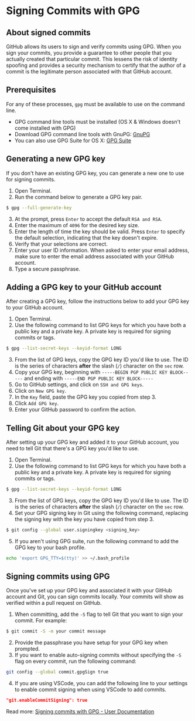 # Signing Commits with GPG

## About signed commits
GitHub allows its users to sign and verify commits using GPG. When you sign your commits, you provide a guarantee to other people that you actually created that particular commit. This lessens the risk of identity spoofing and provides a security mechanism to certify that the author of a commit is the legitimate person associated with that GitHub account.

## Prerequisites
For any of these processes, `gpg` must be available to use on the command line.
- GPG command line tools must be installed (OS X & Windows doesn't come installed with GPG)
- Download GPG command line tools with GnuPG: [GnuPG](https://www.gnupg.org/download/)
- You can also use GPG Suite for OS X: [GPG Suite](https://gpgtools.org/)

## Generating a new GPG key
If you don't have an existing GPG key, you can generate a new one to use for signing commits.

1. Open Terminal.
2. Run the command below to generate a GPG key pair.
```bash
$ gpg --full-generate-key
```
3. At the prompt, press `Enter` to accept the default `RSA and RSA`.
4. Enter the maximum of `4096` for the desired key size.
5. Enter the length of time the key should be valid. Press `Enter` to specify the default selection, indicating that the key doesn't expire.
6. Verify that your selections are correct.
7. Enter your user ID information. When asked to enter your email address, make sure to enter the email address associated with your GitHub account.
8. Type a secure passphrase.

## Adding a GPG key to your GitHub account
After creating a GPG key, follow the instructions below to add your GPG key to your GitHub account.

1. Open Terminal.
2. Use the following command to list GPG keys for which you have both a public key and a private key. A private key is required for signing commits or tags.
```bash
$ gpg --list-secret-keys --keyid-format LONG
```
3. From the list of GPG keys, copy the GPG key ID you'd like to use. The ID is the series of characters **after** the slash (`/`) character on the `sec` row.
4. Copy your GPG key, beginning with `-----BEGIN PGP PUBLIC KEY BLOCK-----` and ending with `-----END PGP PUBLIC KEY BLOCK-----`
5. Go to GitHub settings, and click on `SSH and GPG keys`.
6. Click on `New GPG key`.
7. In the `Key` field, paste the GPG key you copied from step 3.
8. Click `Add GPG key`.
9. Enter your GitHub password to confirm the action.

## Telling Git about your GPG key
After setting up your GPG key and added it to your GitHub account, you need to tell Git that there's a GPG key you'd like to use.
1. Open Terminal.
2. Use the following command to list GPG keys for which you have both a public key and a private key. A private key is required for signing commits or tags.
```bash
$ gpg --list-secret-keys --keyid-format LONG
```
3. From the list of GPG keys, copy the GPG key ID you'd like to use. The ID is the series of characters **after** the slash (`/`) character on the `sec` row.
4. Set your GPG signing key in Git using the following command, replacing the signing key with the key you have copied from step 3.
```bash
$ git config --global user.signingkey <signing_key>
```
5. If you aren't using GPG suite, run the following command to add the GPG key to your bash profile.
```bash
echo 'export GPG_TTY=$(tty)' >> ~/.bash_profile
```

## Signing commits using GPG
Once you've set up your GPG key and associated it with your GitHub account and Git, you can sign commits locally. Your commits will show as verified within a pull request on GitHub.
1. When committing, add the `-S` flag to tell Git that you want to sign your commit. For example:
```bash
$ git commit -S -m your commit message
```
2. Provide the passphrase you have setup for your GPG key when prompted.
3. If you want to enable auto-signing commits without specifying the `-S` flag on every commit, run the following command:
```bash
git config --global commit.gpgSign true
```
4. If you are using VSCode, you can add the following line to your settings to enable commit signing when using VSCode to add commits.
```json
"git.enableCommitSigning": true
```

Read more: [Signing commits with GPG - User Documentation](https://help.github.com/articles/signing-commits-with-gpg/)
